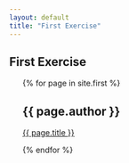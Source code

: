 ```yaml
---
layout: default
title: "First Exercise"
---
```


<div class="toc">
  <h2>First Exercise</h2>
  <ul>

  {% for page in site.first %}
  <h2>{{ page.author }}</h2>
  <p><a href="{{ site.baseurl }}{{ page.url }}">{{ page.title }}</a></p>
  {% endfor %}

  </ul>
</div>